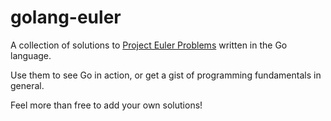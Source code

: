 golang-euler
============

A collection of solutions to [Project Euler Problems](https://projecteuler.net/problems) written in the Go language.

Use them to see Go in action, or get a gist of programming fundamentals in general.

Feel more than free to add your own solutions! 
